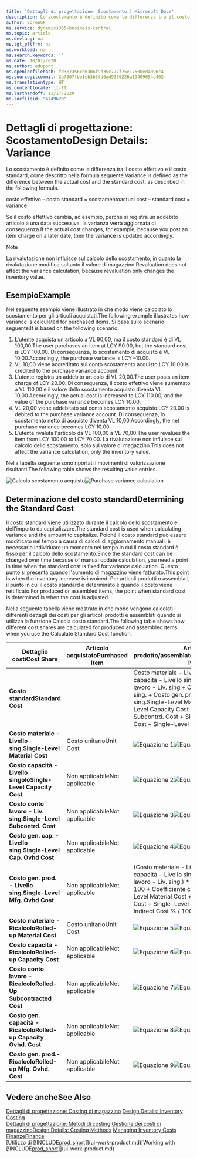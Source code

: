 ```yaml
---
title: 'Dettagli di progettazione: Scostamento | Microsoft Docs'
description: Lo scostamento è definito come la differenza tra il costo effettivo e il costo standard, come descritto nella formula seguente.
author: SorenGP
ms.service: dynamics365-business-central
ms.topic: article
ms.devlang: na
ms.tgt_pltfrm: na
ms.workload: na
ms.search.keywords: ''
ms.date: 10/01/2020
ms.author: edupont
ms.openlocfilehash: fd387356cd6306f9d35c777f75e17500ed4096c4
ms.sourcegitcommit: 2e7307fbe1eb3b34d0ad9356226a19409054a402
ms.translationtype: HT
ms.contentlocale: it-IT
ms.lasthandoff: 12/17/2020
ms.locfileid: "4749620"
---
```

# <a name="design-details-variance"></a><span data-ttu-id="1441f-103">Dettagli di progettazione: Scostamento</span><span class="sxs-lookup"><span data-stu-id="1441f-103">Design Details: Variance</span></span>
<span data-ttu-id="1441f-104">Lo scostamento è definito come la differenza tra il costo effettivo e il costo standard, come descritto nella formula seguente.</span><span class="sxs-lookup"><span data-stu-id="1441f-104">Variance is defined as the difference between the actual cost and the standard cost, as described in the following formula.</span></span>  

 <span data-ttu-id="1441f-105">costo effettivo – costo standard = scostamento</span><span class="sxs-lookup"><span data-stu-id="1441f-105">actual cost – standard cost = variance</span></span>  

 <span data-ttu-id="1441f-106">Se il costo effettivo cambia, ad esempio, perché si registra un addebito articolo a una data successiva, la varianza verrà aggiornata di conseguenza.</span><span class="sxs-lookup"><span data-stu-id="1441f-106">If the actual cost changes, for example, because you post an item charge on a later date, then the variance is updated accordingly.</span></span>  

> [!NOTE]  
>  <span data-ttu-id="1441f-107">La rivalutazione non influisce sul calcolo dello scostamento, in quanto la rivalutazione modifica soltanto il valore di magazzino.</span><span class="sxs-lookup"><span data-stu-id="1441f-107">Revaluation does not affect the variance calculation, because revaluation only changes the inventory value.</span></span>  

## <a name="example"></a><span data-ttu-id="1441f-108">Esempio</span><span class="sxs-lookup"><span data-stu-id="1441f-108">Example</span></span>  
 <span data-ttu-id="1441f-109">Nel seguente esempio viene illustrato in che modo viene calcolato lo scostamento per gli articoli acquistati.</span><span class="sxs-lookup"><span data-stu-id="1441f-109">The following example illustrates how variance is calculated for purchased items.</span></span> <span data-ttu-id="1441f-110">Si basa sullo scenario seguente:</span><span class="sxs-lookup"><span data-stu-id="1441f-110">It is based on the following scenario:</span></span>  

1.  <span data-ttu-id="1441f-111">L'utente acquista un articolo a VL 90,00, ma il costo standard è di VL 100,00.</span><span class="sxs-lookup"><span data-stu-id="1441f-111">The user purchases an item at LCY 90.00, but the standard cost is LCY 100.00.</span></span> <span data-ttu-id="1441f-112">Di conseguenza, lo scostamento di acquisto è VL 10,00.</span><span class="sxs-lookup"><span data-stu-id="1441f-112">Accordingly, the purchase variance is LCY –10.00.</span></span>  
2.  <span data-ttu-id="1441f-113">VL 10,00 viene accreditato sul conto scostamento acquisto.</span><span class="sxs-lookup"><span data-stu-id="1441f-113">LCY 10.00 is credited to the purchase variance account.</span></span>  
3.  <span data-ttu-id="1441f-114">L'utente registra un addebito articolo di VL 20,00.</span><span class="sxs-lookup"><span data-stu-id="1441f-114">The user posts an item charge of LCY 20.00.</span></span> <span data-ttu-id="1441f-115">Di conseguenza, il costo effettivo viene aumentato a VL 110,00 e il valore dello scostamento acquisto diventa VL 10,00.</span><span class="sxs-lookup"><span data-stu-id="1441f-115">Accordingly, the actual cost is increased to LCY 110.00, and the value of the purchase variance becomes LCY 10.00.</span></span>  
4.  <span data-ttu-id="1441f-116">VL 20,00 viene addebitato sul conto scostamento acquisto.</span><span class="sxs-lookup"><span data-stu-id="1441f-116">LCY 20.00 is debited to the purchase variance account.</span></span> <span data-ttu-id="1441f-117">Di conseguenza, lo scostamento netto di acquisto diventa VL 10,00.</span><span class="sxs-lookup"><span data-stu-id="1441f-117">Accordingly, the net purchase variance becomes LCY 10.00.</span></span>  
5.  <span data-ttu-id="1441f-118">L'utente rivaluta l'articolo da VL 100,00 a VL 70,00.</span><span class="sxs-lookup"><span data-stu-id="1441f-118">The user revalues the item from LCY 100.00 to LCY 70.00.</span></span> <span data-ttu-id="1441f-119">La rivalutazione non influisce sul calcolo dello scostamento, solo sul valore di magazzino.</span><span class="sxs-lookup"><span data-stu-id="1441f-119">This does not affect the variance calculation, only the inventory value.</span></span>  

 <span data-ttu-id="1441f-120">Nella tabella seguente sono riportati i movimenti di valorizzazione risultanti.</span><span class="sxs-lookup"><span data-stu-id="1441f-120">The following table shows the resulting value entries.</span></span>  

 <span data-ttu-id="1441f-121">![Calcolo scostamento acquisto](media/design_details_inventory_costing_11_purchase_variance.png "Calcolo scostamento acquisto")</span><span class="sxs-lookup"><span data-stu-id="1441f-121">![Purchase variance calculation](media/design_details_inventory_costing_11_purchase_variance.png "Purchase variance calculation")</span></span>  

## <a name="determining-the-standard-cost"></a><span data-ttu-id="1441f-122">Determinazione del costo standard</span><span class="sxs-lookup"><span data-stu-id="1441f-122">Determining the Standard Cost</span></span>  
 <span data-ttu-id="1441f-123">Il costo standard viene utilizzato durante il calcolo dello scostamento e dell'importo da capitalizzare.</span><span class="sxs-lookup"><span data-stu-id="1441f-123">The standard cost is used when calculating variance and the amount to capitalize.</span></span> <span data-ttu-id="1441f-124">Poiché il costo standard può essere modificato nel tempo a causa di calcoli di aggiornamento manuali, è necessario individuare un momento nel tempo in cui il costo standard è fisso per il calcolo dello scostamento.</span><span class="sxs-lookup"><span data-stu-id="1441f-124">Since the standard cost can be changed over time because of manual update calculation, you need a point in time when the standard cost is fixed for variance calculation.</span></span> <span data-ttu-id="1441f-125">Questo punto si presenta quando l'aumento di magazzino viene fatturato.</span><span class="sxs-lookup"><span data-stu-id="1441f-125">This point is when the inventory increase is invoiced.</span></span> <span data-ttu-id="1441f-126">Per articoli prodotti o assemblati, il punto in cui il costo standard è determinato è quando il costo viene rettificato.</span><span class="sxs-lookup"><span data-stu-id="1441f-126">For produced or assembled items, the point when standard cost is determined is when the cost is adjusted.</span></span>  

 <span data-ttu-id="1441f-127">Nella seguente tabella viene mostrato in che modo vengono calcolati i differenti dettagli dei costi per gli articoli prodotti e assemblati quando si utilizza la funzione Calcola costo standard.</span><span class="sxs-lookup"><span data-stu-id="1441f-127">The following table shows how different cost shares are calculated for produced and assembled items when you use the Calculate Standard Cost function.</span></span>  

|<span data-ttu-id="1441f-128">Dettaglio costi</span><span class="sxs-lookup"><span data-stu-id="1441f-128">Cost Share</span></span>|<span data-ttu-id="1441f-129">Articolo acquistato</span><span class="sxs-lookup"><span data-stu-id="1441f-129">Purchased Item</span></span>|<span data-ttu-id="1441f-130">Articolo prodotto/assemblato</span><span class="sxs-lookup"><span data-stu-id="1441f-130">Produced/Assembled Item</span></span>|  
|----------------|--------------------|------------------------------|  
|<span data-ttu-id="1441f-131">**Costo standard**</span><span class="sxs-lookup"><span data-stu-id="1441f-131">**Standard Cost**</span></span>||<span data-ttu-id="1441f-132">Costo materiale - Livello sing. + Costo capacità - Livello singolo + Costo conto lavoro - Liv. sing + Costo gen. cap. - Livello sing. + Costo gen. prod. - Livello sing.</span><span class="sxs-lookup"><span data-stu-id="1441f-132">Single-Level Material Cost + Single-Level Capacity Cost + Single-Level Subcontrd. Cost + Single-Level Cap. Ovhd. Cost + Single-Level Mfg. Ovhd. Cost</span></span>|  
|<span data-ttu-id="1441f-133">**Costo materiale - Livello sing.**</span><span class="sxs-lookup"><span data-stu-id="1441f-133">**Single-Level Material Cost**</span></span>|<span data-ttu-id="1441f-134">Costo unitario</span><span class="sxs-lookup"><span data-stu-id="1441f-134">Unit Cost</span></span>|<span data-ttu-id="1441f-135">![Equazione 1](media/design_details_inventory_costing_11_equation_1.png "Equazione 1")</span><span class="sxs-lookup"><span data-stu-id="1441f-135">![Equation 1](media/design_details_inventory_costing_11_equation_1.png "Equation 1")</span></span>|  
|<span data-ttu-id="1441f-136">**Costo capacità - Livello singolo**</span><span class="sxs-lookup"><span data-stu-id="1441f-136">**Single-Level Capacity Cost**</span></span>|<span data-ttu-id="1441f-137">Non applicabile</span><span class="sxs-lookup"><span data-stu-id="1441f-137">Not applicable</span></span>|<span data-ttu-id="1441f-138">![Equazione 2](media/design_details_inventory_costing_11_equation_2.png "Equazione 2")</span><span class="sxs-lookup"><span data-stu-id="1441f-138">![Equation 2](media/design_details_inventory_costing_11_equation_2.png "Equation 2")</span></span>|  
|<span data-ttu-id="1441f-139">**Costo conto lavoro - Liv. sing.**</span><span class="sxs-lookup"><span data-stu-id="1441f-139">**Single-Level Subcontrd. Cost**</span></span>|<span data-ttu-id="1441f-140">Non applicabile</span><span class="sxs-lookup"><span data-stu-id="1441f-140">Not applicable</span></span>|<span data-ttu-id="1441f-141">![Equazione 3](media/design_details_inventory_costing_11_equation_3.png "Equazione 3")</span><span class="sxs-lookup"><span data-stu-id="1441f-141">![Equation 3](media/design_details_inventory_costing_11_equation_3.png "Equation 3")</span></span>|  
|<span data-ttu-id="1441f-142">**Costo gen. cap. - Livello sing.**</span><span class="sxs-lookup"><span data-stu-id="1441f-142">**Single-Level Cap. Ovhd Cost**</span></span>|<span data-ttu-id="1441f-143">Non applicabile</span><span class="sxs-lookup"><span data-stu-id="1441f-143">Not applicable</span></span>|<span data-ttu-id="1441f-144">![Equazione 4](media/design_details_inventory_costing_11_equation_4.png "Equazione 4")</span><span class="sxs-lookup"><span data-stu-id="1441f-144">![Equation 4](media/design_details_inventory_costing_11_equation_4.png "Equation 4")</span></span>|  
|<span data-ttu-id="1441f-145">**Costo gen. prod. - Livello sing.**</span><span class="sxs-lookup"><span data-stu-id="1441f-145">**Single-Level Mfg. Ovhd Cost**</span></span>|<span data-ttu-id="1441f-146">Non applicabile</span><span class="sxs-lookup"><span data-stu-id="1441f-146">Not applicable</span></span>|<span data-ttu-id="1441f-147">(Costo materiale - Livello sing. + Costo capacità - Livello singolo + Costo conto lavoro - Liv. sing.) \* Costo indiretto % / 100 + Coefficiente costi generali</span><span class="sxs-lookup"><span data-stu-id="1441f-147">(Single-Level Material Cost + Single-Level Capacity Cost + Single-Level Subcontrd. Cost) \* Indirect Cost % / 100 + Overhead Rate</span></span>|  
|<span data-ttu-id="1441f-148">**Costo materiale - Ricalcolo**</span><span class="sxs-lookup"><span data-stu-id="1441f-148">**Rolled-up Material Cost**</span></span>|<span data-ttu-id="1441f-149">Costo unitario</span><span class="sxs-lookup"><span data-stu-id="1441f-149">Unit Cost</span></span>|<span data-ttu-id="1441f-150">![Equazione 5](media/design_details_inventory_costing_11_equation_5.png "Equazione 5")</span><span class="sxs-lookup"><span data-stu-id="1441f-150">![Equation 5](media/design_details_inventory_costing_11_equation_5.png "Equation 5")</span></span>|  
|<span data-ttu-id="1441f-151">**Costo capacità - Ricalcolo**</span><span class="sxs-lookup"><span data-stu-id="1441f-151">**Rolled-up Capacity Cost**</span></span>|<span data-ttu-id="1441f-152">Non applicabile</span><span class="sxs-lookup"><span data-stu-id="1441f-152">Not applicable</span></span>|<span data-ttu-id="1441f-153">![Equazione 6](media/design_details_inventory_costing_11_equation_6.png "Equazione 6")</span><span class="sxs-lookup"><span data-stu-id="1441f-153">![Equation 6](media/design_details_inventory_costing_11_equation_6.png "Equation 6")</span></span>|  
|<span data-ttu-id="1441f-154">**Costo conto lavoro - Ricalcolo**</span><span class="sxs-lookup"><span data-stu-id="1441f-154">**Rolled-Up Subcontracted Cost**</span></span>|<span data-ttu-id="1441f-155">Non applicabile</span><span class="sxs-lookup"><span data-stu-id="1441f-155">Not applicable</span></span>|<span data-ttu-id="1441f-156">![Equazione 7](media/design_details_inventory_costing_11_equation_7.png "Equazione 7")</span><span class="sxs-lookup"><span data-stu-id="1441f-156">![Equation 7](media/design_details_inventory_costing_11_equation_7.png "Equation 7")</span></span>|  
|<span data-ttu-id="1441f-157">**Costo gen. capacità - Ricalcolo**</span><span class="sxs-lookup"><span data-stu-id="1441f-157">**Rolled-up Capacity Ovhd. Cost**</span></span>|<span data-ttu-id="1441f-158">Non applicabile</span><span class="sxs-lookup"><span data-stu-id="1441f-158">Not applicable</span></span>|<span data-ttu-id="1441f-159">![Equazione 8](media/design_details_inventory_costing_11_equation_8.png "Equazione 8")</span><span class="sxs-lookup"><span data-stu-id="1441f-159">![Equation 8](media/design_details_inventory_costing_11_equation_8.png "Equation 8")</span></span>|  
|<span data-ttu-id="1441f-160">**Costo gen. prod.- Ricalcolo**</span><span class="sxs-lookup"><span data-stu-id="1441f-160">**Rolled-up Mfg. Ovhd. Cost**</span></span>|<span data-ttu-id="1441f-161">Non applicabile</span><span class="sxs-lookup"><span data-stu-id="1441f-161">Not applicable</span></span>|<span data-ttu-id="1441f-162">![Equazione 9](media/design_details_inventory_costing_11_equation_9.png "Equazione 9")</span><span class="sxs-lookup"><span data-stu-id="1441f-162">![Equation 9](media/design_details_inventory_costing_11_equation_9.png "Equation 9")</span></span>|  

## <a name="see-also"></a><span data-ttu-id="1441f-163">Vedere anche</span><span class="sxs-lookup"><span data-stu-id="1441f-163">See Also</span></span>  
 <span data-ttu-id="1441f-164">[Dettagli di progettazione: Costing di magazzino](design-details-inventory-costing.md) </span><span class="sxs-lookup"><span data-stu-id="1441f-164">[Design Details: Inventory Costing](design-details-inventory-costing.md) </span></span>  
 <span data-ttu-id="1441f-165">[Dettagli di progettazione: Metodi di costing](design-details-costing-methods.md) [Gestione dei costi di magazzino](finance-manage-inventory-costs.md)</span><span class="sxs-lookup"><span data-stu-id="1441f-165">[Design Details: Costing Methods](design-details-costing-methods.md) [Managing Inventory Costs](finance-manage-inventory-costs.md)</span></span>  
 [<span data-ttu-id="1441f-166">Finanze</span><span class="sxs-lookup"><span data-stu-id="1441f-166">Finance</span></span>](finance.md)  
 <span data-ttu-id="1441f-167">[Utilizzo di [!INCLUDE[prod_short](includes/prod_short.md)]](ui-work-product.md)</span><span class="sxs-lookup"><span data-stu-id="1441f-167">[Working with [!INCLUDE[prod_short](includes/prod_short.md)]](ui-work-product.md)</span></span>

